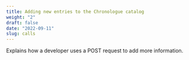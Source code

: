 ```yaml
---
title: Adding new entries to the Chronologue catalog
weight: "2"
draft: false
date: "2022-09-11"
slug: calls
---
```


Explains how a developer uses a POST request to add more information.